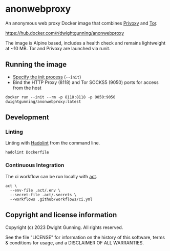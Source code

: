 # anonwebproxy

An anonymous web proxy Docker image that combines [Privoxy](https://www.privoxy.org/) and [Tor](https://www.torproject.org).

<https://hub.docker.com/r/dwightgunning/anonwebproxy>

The image is Alpine based, includes a health check and remains lightweight at ~10 MB. Tor and Privoxy are launched via runit.

## Running the image

- [Specify the init process](https://docs.docker.com/engine/reference/run/#specify-an-init-process) (`--init`)
- Bind the HTTP Proxy (8118) and Tor SOCKS5 (9050) ports for access from the host

```(sh)
docker run --init --rm -p 8118:8118 -p 9050:9050 dwightgunning/anonwebproxy:latest
```

## Development

### Linting

Linting with [Hadolint](https://github.com/hadolint/hadolint) from the command line.

```(sh)
hadolint Dockerfile
```

### Continuous Integration

The ci workflow can be run locally with [act](https://github.com/nektos/act).

```(sh)
act \
  --env-file .act/.env \
  --secret-file .act/.secrets \
  --workflows .github/workflows/ci.yml
```

## Copyright and license information

Copyright (c) 2023 Dwight Gunning. All rights reserved.

See the file "LICENSE" for information on the history of this software, terms & conditions for usage, and a DISCLAIMER OF ALL WARRANTIES.
